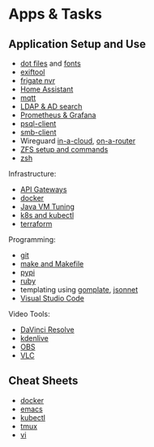 # Apps & Tasks

## Application Setup and Use

* [dot files](dot-files) and [fonts](fonts.html)
* [exiftool](cli-exiftool.html)
* [frigate nvr](frigate/)
* [Home Assistant](home-assistant/)
* [mqtt](mqtt.html)
* [LDAP & AD search](cli-ldap.html)
* [Prometheus & Grafana](prometheus-grafana.html)
* [psql-client](psql-client.html)
* [smb-client](smb-client.html)
* Wireguard [in-a-cloud](wireguard-in-a-cloud.html),
[on-a-router](wireguard-on-a-router.html)
* [ZFS setup and commands](zfs/)
* [zsh](zsh/)

Infrastructure:
* [API Gateways](api-gateways.html)
* [docker](docker/)
* [Java VM Tuning](java-vm.html)
* [k8s and kubectl](/k8s/)
* [terraform](terraform.html)

Programming:
* [git](git/)
* [make and Makefile](make/)
* [pypi](pypi.html)
* [ruby](ruby.html)
* templating using [gomplate](gomplate.html), [jsonnet](/programming/jsonnet/)
* [Visual Studio Code](vscode/)

Video Tools:

* [DaVinci Resolve](davinci-resolve/)
* [kdenlive](kdenlive/)
* [OBS](obs/)
* [VLC](vlc/)

## Cheat Sheets

* [docker](docker/docker.html)
* [emacs](emacs/)
* [kubectl](/k8s/kubectl.html)
* [tmux](tmux.html)
* [vi](vi.html)

